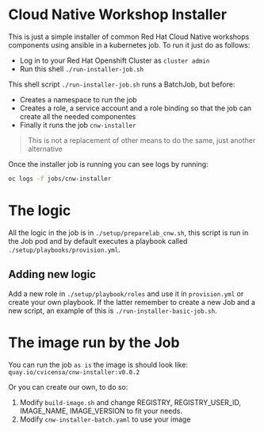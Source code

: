 # Cloud Native Workshop Installer

This is just a simple installer of common Red Hat Cloud Native workshops components using ansible in a kubernetes job. To run it just do as follows:

* Log in to your Red Hat Openshift Cluster as `cluster admin`
* Run this shell `./run-installer-job.sh`


This shell script `./run-installer-job.sh` runs a BatchJob, but before:

* Creates a namespace to run the job
* Creates a role, a service account and a role binding so that the job can create all the needed componentes
* Finally it runs the job `cnw-installer`

> This is not a replacement of other means to do the same, just another alternative

Once the installer job is running you can see logs by running:

```sh
oc logs -f jobs/cnw-installer
```

# The logic

All the logic in the job is in `./setup/preparelab_cnw.sh`, this script is run in the Job pod and by default executes a playbook called `./setup/playbooks/provision.yml`.

## Adding new logic

Add a new role in `./setup/playbook/roles` and use it in `provision.yml` or create your own playbook. If the latter remember to create a new Job and a new script, an example of this is `./run-installer-basic-job.sh`.

# The image run by the Job

You can run the job `as is` the image is should look like: `quay.io/cvicensa/cnw-installer:v0.0.2`

Or you can create our own, to do so:

1. Modify `build-image.sh` and change REGISTRY, REGISTRY_USER_ID, IMAGE_NAME, IMAGE_VERSION to fit your needs.
1. Modify `cnw-installer-batch.yaml` to use your image

